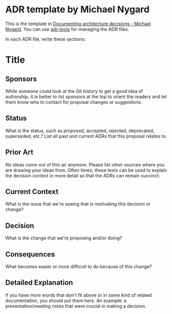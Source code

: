 # ADR template by Michael Nygard

This is the template in [Documenting architecture decisions - Michael Nygard](http://thinkrelevance.com/blog/2011/11/15/documenting-architecture-decisions).
You can use [adr-tools](https://github.com/npryce/adr-tools) for managing the ADR files.

In each ADR file, write these sections:

# Title

## Sponsors

While someone could look at the Git history to get a good idea of authorship, it is better
to list sponsors at the top to orient the readers and let them know who to contact for
proposal changes or suggestions.

## Status

What is the status, such as proposed, accepted, rejected, deprecated, superseded, etc.? List
all past and current ADRs that this proposal relates to.

## Prior Art

No ideas come out of thin air anymore. Please list other sources where you are drawing your
ideas from. Often times, these texts can be used to explain the decision context in more detail
so that the ADRs can remain succinct.

## Current Context

What is the issue that we're seeing that is motivating this decision or change?

## Decision

What is the change that we're proposing and/or doing?

## Consequences

What becomes easier or more difficult to do because of this change?

## Detailed Explanation

If you have more words that don't fit above or in some kind of related documentation, you
should put them here. An example: a presentation/meeting notes that were crucial in making a
decision.
